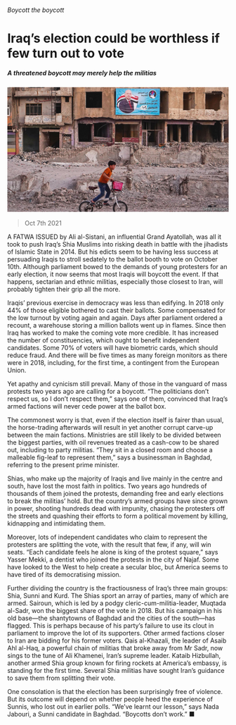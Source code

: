 ###### Boycott the boycott

# Iraq’s election could be worthless if few turn out to vote 

##### A threatened boycott may merely help the militias 

![image](images/20211009_MAP002_0.jpg) 

> Oct 7th 2021 

A FATWA ISSUED by Ali al-Sistani, an influential Grand Ayatollah, was all it took to push Iraq’s Shia Muslims into risking death in battle with the jihadists of Islamic State in 2014. But his edicts seem to be having less success at persuading Iraqis to stroll sedately to the ballot booth to vote on October 10th. Although parliament bowed to the demands of young protesters for an early election, it now seems that most Iraqis will boycott the event. If that happens, sectarian and ethnic militias, especially those closest to Iran, will probably tighten their grip all the more.

Iraqis’ previous exercise in democracy was less than edifying. In 2018 only 44% of those eligible bothered to cast their ballots. Some compensated for the low turnout by voting again and again. Days after parliament ordered a recount, a warehouse storing a million ballots went up in flames. Since then Iraq has worked to make the coming vote more credible. It has increased the number of constituencies, which ought to benefit independent candidates. Some 70% of voters will have biometric cards, which should reduce fraud. And there will be five times as many foreign monitors as there were in 2018, including, for the first time, a contingent from the European Union.


Yet apathy and cynicism still prevail. Many of those in the vanguard of mass protests two years ago are calling for a boycott. “The politicians don’t respect us, so I don’t respect them,” says one of them, convinced that Iraq’s armed factions will never cede power at the ballot box.

The commonest worry is that, even if the election itself is fairer than usual, the horse-trading afterwards will result in yet another corrupt carve-up between the main factions. Ministries are still likely to be divided between the biggest parties, with oil revenues treated as a cash-cow to be shared out, including to party militias. “They sit in a closed room and choose a malleable fig-leaf to represent them,” says a businessman in Baghdad, referring to the present prime minister.

Shias, who make up the majority of Iraqis and live mainly in the centre and south, have lost the most faith in politics. Two years ago hundreds of thousands of them joined the protests, demanding free and early elections to break the militias’ hold. But the country’s armed groups have since grown in power, shooting hundreds dead with impunity, chasing the protesters off the streets and quashing their efforts to form a political movement by killing, kidnapping and intimidating them.

Moreover, lots of independent candidates who claim to represent the protesters are splitting the vote, with the result that few, if any, will win seats. “Each candidate feels he alone is king of the protest square,” says Yasser Mekki, a dentist who joined the protests in the city of Najaf. Some have looked to the West to help create a secular bloc, but America seems to have tired of its democratising mission.

Further dividing the country is the fractiousness of Iraq’s three main groups: Shia, Sunni and Kurd. The Shias sport an array of parties, many of which are armed. Sairoun, which is led by a podgy cleric-cum-militia-leader, Muqtada al-Sadr, won the biggest share of the vote in 2018. But his campaign in his old base—the shantytowns of Baghdad and the cities of the south—has flagged. This is perhaps because of his party’s failure to use its clout in parliament to improve the lot of its supporters. Other armed factions closer to Iran are bidding for his former voters. Qais al-Khazali, the leader of Asaib Ahl al-Haq, a powerful chain of militias that broke away from Mr Sadr, now sings to the tune of Ali Khamenei, Iran’s supreme leader. Kataib Hizbullah, another armed Shia group known for firing rockets at America’s embassy, is standing for the first time. Several Shia militias have sought Iran’s guidance to save them from splitting their vote.

One consolation is that the election has been surprisingly free of violence. But its outcome will depend on whether people heed the experience of Sunnis, who lost out in earlier polls. “We’ve learnt our lesson,” says Nada Jabouri, a Sunni candidate in Baghdad. “Boycotts don’t work.” ■

